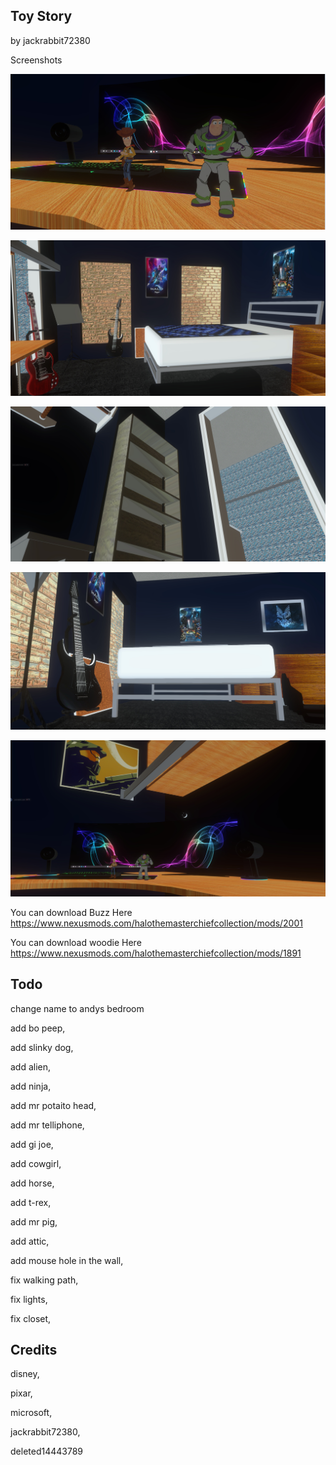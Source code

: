 ## Toy Story

by jackrabbit72380

Screenshots

![Screenshot](https://github.com/jackrabbit72380/Ho4kmmm/blob/master/common/H3EK/tags/levels/multi/toy_story/previews/preview1.jpg)

![Screenshot](https://github.com/jackrabbit72380/Ho4kmmm/blob/master/common/H3EK/tags/levels/multi/toy_story/previews/preview2.jpg)

![Screenshot](https://github.com/jackrabbit72380/Ho4kmmm/blob/master/common/H3EK/tags/levels/multi/toy_story/previews/preview3.jpg)

![Screenshot](https://github.com/jackrabbit72380/Ho4kmmm/blob/master/common/H3EK/tags/levels/multi/toy_story/previews/preview4.jpg)

![Screenshot](https://github.com/jackrabbit72380/Ho4kmmm/blob/master/common/H3EK/tags/levels/multi/toy_story/previews/preview5.jpg)

You can download Buzz Here
https://www.nexusmods.com/halothemasterchiefcollection/mods/2001

You can download woodie Here
https://www.nexusmods.com/halothemasterchiefcollection/mods/1891

## Todo

change name to andys bedroom

add bo peep,

add slinky dog,

add alien,

add ninja,

add mr potaito head,

add mr telliphone,

add gi joe,

add cowgirl,

add horse,

add t-rex,

add mr pig,

add attic,

add mouse hole in the wall,

fix walking path,

fix lights,

fix closet,

## Credits 

disney, 

pixar, 

microsoft, 

jackrabbit72380, 

deleted14443789
